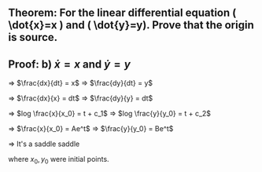 ## Theorem: For the linear differential equation \( \dot{x}=x \) and \( \dot{y}=y). Prove that the origin is source.


## Proof: b) $\dot{x} = x$ and $\dot{y} = y$ 

=> $\frac{dx}{dt} = x$ 
=> $\frac{dy}{dt} = y$

=> $\frac{dx}{x} = dt$
=>  $\frac{dy}{y} = dt$

=> $log \frac{x}{x_0} = t + c_1$
=> $log \frac{y}{y_0} = t + c_2$

=> $\frac{x}{x_0} = Ae^t$
=> $\frac{y}{y_0} = Be^t$

=> It's a saddle saddle

where $x_0, y_0$ were initial points.
